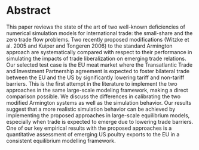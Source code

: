 # Abstract
This paper reviews the state of the art of two well-known deficiencies of numerical simulation models for international trade: the small-share and the zero trade flow problems. Two recently proposed modifications (Witzke et al. 2005 and Kuiper and Tongeren 2006) to the standard Armington approach are systematically compared with respect to their performance in simulating the impacts of trade liberalization on emerging trade relations. Our selected test case is the EU meat market where the Transatlantic Trade and Investment Partnership agreement is expected to foster bilateral trade between the EU and the US by significantly lowering tariff and non-tariff barriers. This is the first attempt in the literature to implement the two approaches in the same large-scale modeling framework, making a direct comparison possible. We discuss the differences in calibrating the two modified Armington systems as well as the simulation behavior. Our results suggest that a more realistic simulation behavior can be achieved by implementing the proposed approaches in large-scale equilibrium models, especially when trade is expected to emerge due to lowering trade barriers. One of our key empirical results with the proposed approaches is a quantitative assessment of emerging US poultry exports to the EU in a consistent equilibrium modelling framework.
